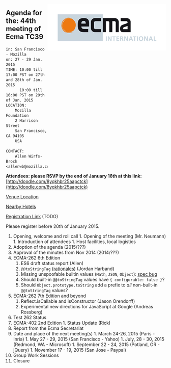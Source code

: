 <img src="../images/Ecma_RVB-003.jpg"
     align="right" alt="" />

## Agenda for the: 44th meeting of Ecma TC39

    in: San Francisco - Mozilla
    on: 27 - 29 Jan. 2015
    TIME: 10:00 till 17:00 PST on 27th and 28th of Jan. 2015
          10:00 till 16:00 PST on 29th of Jan. 2015
    LOCATION:
        Mozilla Foundation
        2 Harrison Street 
        San Francisco, CA 94105
        USA 

    CONTACT:
        Allen Wirfs-Brock <allenwb@mozilla.com>

**Attendees: please RSVP by the end of January 16th at this link:** [http://doodle.com/8yqkhbr25aapctck](http://doodle.com/8yqkhbr25aapctck)

[Venue Location](https://www.google.com/maps/dir/''/2+Harrison+St,+San+Francisco,+CA+94105/data=!4m5!4m4!1m0!1m2!1m1!1s0x808580706546f5cd:0xa764c69c96a7891c?sa=X&ei=jGWUVIS9C8irgwTd7YCoDw&ved=0CCEQwwUwAA)

[Nearby Hotels](https://www.google.com/webhp?sourceid=chrome-instant&ion=1&espv=2&ie=UTF-8#safe=off&q=hotels%20near%202%20harrison%20street%20san%20francisco%20ca)

[Registration Link]() (TODO)

Please register before 20th of January 2015.

  1. Opening, welcome and roll call
    1. Opening of the meeting (Mr. Neumann)
    1. Introduction of attendees
    1. Host facilities, local logistics
  1. Adoption of the agenda (2015/???)
  1. Approval of the minutes from Nov 2014 (2014/???)
  1. ECMA-262 6th Edition
     1. ES6 draft status report (Allen)
     2. `@@toStringTag` ([rationales](https://github.com/ljharb/agendas/wiki/January-TC39-@@toStringTag-discussion)) (Jordan Harband)
       1. Missing unspoofable builtin values (`Math`, `JSON`, `Object`): [spec bug](https://bugs.ecmascript.org/show_bug.cgi?id=3506)
       2. Should built-in `@@toStringTag` values have `{ configurable: false }`?
       3. Should `Object.prototype.toString` add a prefix to *all* non-built-in `@@toStringTag` values?
  1. ECMA-262 7th Edition and beyond
     1. Reflect.isCallable and isConstructor (Jason Orendorff)
     2. Experimental new directions for JavaScript at Google (Andreas Rossberg)
  1. Test 262 Status
  1. ECMA-402 2nd Edition
    1. Status Update (Rick)
  1. Report from the Ecma Secretariat
  1. Date and place of the next meeting(s)
    1. March 24-26, 2015 (Paris - Inria)
    1. May 27 - 29, 2015 (San Francisco - Yahoo)
    1. July, 28 - 30, 2015 (Redmond, WA - Microsoft)
    1. September 22 - 24, 2015 (Potland, OR - jQuery)
    1. November 17 - 19, 2015 (San Jose - Paypal)
  1.  Group Work Sessions
  1.  Closure
